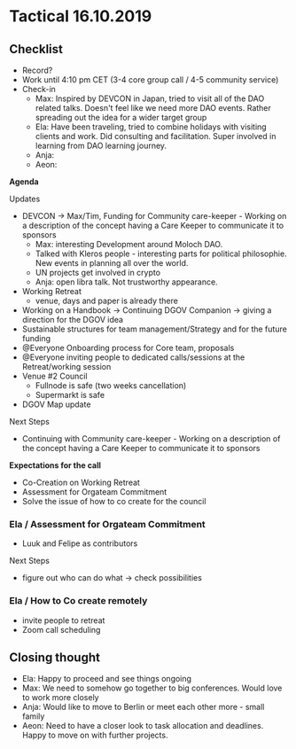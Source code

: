 # Tactical 16.10.2019

## Checklist

* Record?
* Work until 4:10 pm CET \(3-4 core group call / 4-5 community service\)
* Check-in
  * Max: Inspired by  DEVCON in Japan, tried to visit all of the DAO related talks. Doesn't feel like we need more DAO events. Rather spreading out the idea for a wider target group
  * Ela: Have been traveling, tried to combine holidays with visiting clients and work. Did consulting and facilitation. Super involved in learning from DAO learning journey. 
  * Anja: 
  * Aeon: 

**Agenda**

Updates

* DEVCON -&gt; Max/Tim, Funding for Community care-keeper - Working on a description of the concept having a Care Keeper to communicate it to sponsors‌
  * Max: interesting Development around Moloch DAO.
  * Talked with Kleros people - interesting parts for political philosophie. New events in planning all over the world. 
  * UN projects get involved in crypto
  * Anja: open libra talk. Not trustworthy appearance. 
* Working Retreat
  * venue, days and paper is already there
* Working on a Handbook -&gt; Continuing DGOV Companion -&gt; giving a direction for the DGOV idea
* Sustainable structures for team management/Strategy and for the future funding
* @Everyone Onboarding process for Core team, proposals
* @Everyone inviting people to dedicated calls/sessions at the Retreat/working session
* Venue \#2 Council
  * Fullnode is safe \(two weeks cancellation\)
  * Supermarkt is safe
* DGOV Map update

Next Steps

* Continuing with Community care-keeper - Working on a description of the concept having a Care Keeper to communicate it to sponsors‌

**Expectations for the call**

* Co-Creation on Working Retreat
* Assessment for Orgateam Commitment
* Solve the issue of how to co create for the council

### Ela / Assessment for Orgateam Commitment

* Luuk and Felipe as contributors

Next Steps

* figure out who can do what -&gt; check possibilities

### Ela / How to Co create remotely

* invite people to retreat
* Zoom call scheduling

## Closing thought

* Ela: Happy to proceed and see things ongoing
* Max: We need to somehow go together to big conferences. Would love to work more closely
* Anja: Would like to move to Berlin or meet each other more - small family
* Aeon: Need to have a closer look to task allocation and deadlines. Happy to move on with further projects. 

